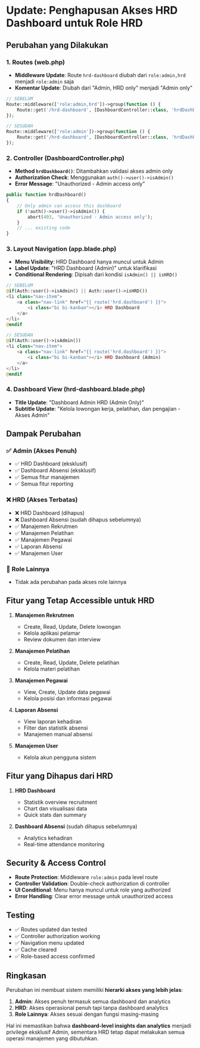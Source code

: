 # Update: Penghapusan Akses HRD Dashboard untuk Role HRD

## Perubahan yang Dilakukan

### 1. Routes (web.php)
- **Middleware Update**: Route `hrd-dashboard` diubah dari `role:admin,hrd` menjadi `role:admin` saja
- **Komentar Update**: Diubah dari "Admin, HRD only" menjadi "Admin only"

```php
// SEBELUM
Route::middleware(['role:admin,hrd'])->group(function () {
    Route::get('/hrd-dashboard', [DashboardController::class, 'hrdDashboard'])->name('hrd.dashboard');
});

// SESUDAH  
Route::middleware(['role:admin'])->group(function () {
    Route::get('/hrd-dashboard', [DashboardController::class, 'hrdDashboard'])->name('hrd.dashboard');
});
```

### 2. Controller (DashboardController.php)
- **Method `hrdDashboard()`**: Ditambahkan validasi akses admin only
- **Authorization Check**: Menggunakan `auth()->user()->isAdmin()` 
- **Error Message**: "Unauthorized - Admin access only"

```php
public function hrdDashboard()
{
    // Only admin can access this dashboard
    if (!auth()->user()->isAdmin()) {
        abort(403, 'Unauthorized - Admin access only');
    }
    // ... existing code
}
```

### 3. Layout Navigation (app.blade.php)
- **Menu Visibility**: HRD Dashboard hanya muncul untuk Admin
- **Label Update**: "HRD Dashboard (Admin)" untuk klarifikasi
- **Conditional Rendering**: Dipisah dari kondisi `isAdmin() || isHRD()`

```php
// SEBELUM
@if(Auth::user()->isAdmin() || Auth::user()->isHRD())
<li class="nav-item">
    <a class="nav-link" href="{{ route('hrd.dashboard') }}">
        <i class="bi bi-kanban"></i> HRD Dashboard
    </a>
</li>
@endif

// SESUDAH
@if(Auth::user()->isAdmin())
<li class="nav-item">
    <a class="nav-link" href="{{ route('hrd.dashboard') }}">
        <i class="bi bi-kanban"></i> HRD Dashboard (Admin)
    </a>
</li>
@endif
```

### 4. Dashboard View (hrd-dashboard.blade.php)
- **Title Update**: "Dashboard Admin HRD (Admin Only)"
- **Subtitle Update**: "Kelola lowongan kerja, pelatihan, dan pengajian - Akses Admin"

## Dampak Perubahan

### ✅ **Admin (Akses Penuh)**
- ✅ HRD Dashboard (eksklusif)
- ✅ Dashboard Absensi (eksklusif)
- ✅ Semua fitur manajemen
- ✅ Semua fitur reporting

### ❌ **HRD (Akses Terbatas)**
- ❌ HRD Dashboard (dihapus)
- ❌ Dashboard Absensi (sudah dihapus sebelumnya)
- ✅ Manajemen Rekrutmen
- ✅ Manajemen Pelatihan
- ✅ Manajemen Pegawai
- ✅ Laporan Absensi
- ✅ Manajemen User

### 👥 **Role Lainnya**
- Tidak ada perubahan pada akses role lainnya

## Fitur yang Tetap Accessible untuk HRD

1. **Manajemen Rekrutmen**
   - Create, Read, Update, Delete lowongan
   - Kelola aplikasi pelamar
   - Review dokumen dan interview

2. **Manajemen Pelatihan**
   - Create, Read, Update, Delete pelatihan
   - Kelola materi pelatihan

3. **Manajemen Pegawai**
   - View, Create, Update data pegawai
   - Kelola posisi dan informasi pegawai

4. **Laporan Absensi**
   - View laporan kehadiran
   - Filter dan statistik absensi
   - Manajemen manual absensi

5. **Manajemen User**
   - Kelola akun pengguna sistem

## Fitur yang Dihapus dari HRD

1. **HRD Dashboard**
   - Statistik overview recruitment
   - Chart dan visualisasi data
   - Quick stats dan summary

2. **Dashboard Absensi** (sudah dihapus sebelumnya)
   - Analytics kehadiran
   - Real-time attendance monitoring

## Security & Access Control

- **Route Protection**: Middleware `role:admin` pada level route
- **Controller Validation**: Double-check authorization di controller
- **UI Conditional**: Menu hanya muncul untuk role yang authorized
- **Error Handling**: Clear error message untuk unauthorized access

## Testing

- ✅ Routes updated dan tested
- ✅ Controller authorization working
- ✅ Navigation menu updated
- ✅ Cache cleared
- ✅ Role-based access confirmed

## Ringkasan

Perubahan ini membuat sistem memiliki **hierarki akses yang lebih jelas**:

1. **Admin**: Akses penuh termasuk semua dashboard dan analytics
2. **HRD**: Akses operasional penuh tapi tanpa dashboard analytics
3. **Role Lainnya**: Akses sesuai dengan fungsi masing-masing

Hal ini memastikan bahwa **dashboard-level insights dan analytics** menjadi privilege eksklusif Admin, sementara HRD tetap dapat melakukan semua operasi manajemen yang dibutuhkan.
